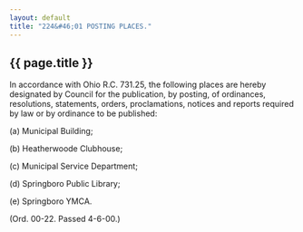 ```yaml
---
layout: default 
title: "224&#46;01 POSTING PLACES."
---
```


{{ page.title }}
----------------

In accordance with Ohio R.C. 731.25, the following places are hereby
designated by Council for the publication, by posting, of ordinances,
resolutions, statements, orders, proclamations, notices and reports
required by law or by ordinance to be published:

​(a) Municipal Building;

​(b) Heatherwoode Clubhouse;

​(c) Municipal Service Department;

​(d) Springboro Public Library;

​(e) Springboro YMCA.

(Ord. 00-22. Passed 4-6-00.)
